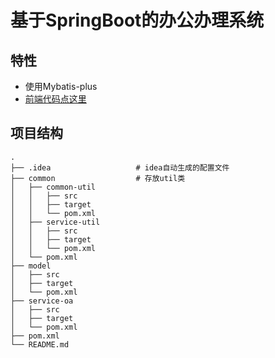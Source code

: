 # 基于SpringBoot的办公办理系统

## 特性

* 使用Mybatis-plus
* [前端代码点这里](https://github.com/WhereAreMySOCKS/oa-front)

## 项目结构

    .
    ├── .idea                   # idea自动生成的配置文件
    ├── common                  # 存放util类
    │   ├── common-util
    │   │   ├── src
    │   │   ├── target
    │   │   └── pom.xml
    │   ├── service-util
    │   │   ├── src
    │   │   ├── target
    │   │   └── pom.xml
    │   └── pom.xml
    ├── model   
    │   ├── src
    │   ├── target
    │   └── pom.xml
    ├── service-oa  
    │   ├── src
    │   ├── target
    │   └── pom.xml
    ├── pom.xml  
    └── README.md  





